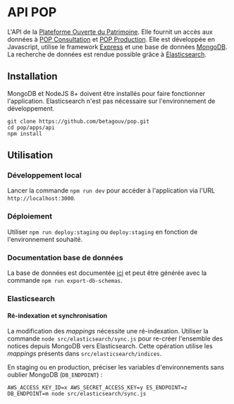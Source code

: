 # API POP 

L'API de la [Plateforme Ouverte du Patrimoine](http://pop.culture.gouv.fr). Elle fournit un accès aux données à [POP Consultation](https://github.com/betagouv/pop/tree/master/apps/consultation) et [POP Production](https://github.com/betagouv/pop/tree/master/apps/production). Elle est développée en Javascript, utilise le framework [Express](https://expressjs.com) et une base de données [MongoDB](https://www.mongodb.com/). La recherche de données est rendue possible grâce à [Elasticsearch](https://www.elastic.co/fr/products/elasticsearch). 

## Installation

MongoDB et NodeJS 8+ doivent être installés pour faire fonctionner l'application. Elasticsearch n'est pas nécessaire sur l'environnement de développement.

```
git clone https://github.com/betagouv/pop.git
cd pop/apps/api
npm install
```

## Utilisation

### Développement local

Lancer la commande `npm run dev` pour accéder à l'application via l'URL `http://localhost:3000`.

### Déploiement

Utiliser `npm run deploy:staging` ou `deploy:staging` en fonction de l'environnement souhaité.

### Documentation base de données

La base de données est documentée [ici](https://github.com/betagouv/pop-api/blob/master/doc/README.md)
et peut être générée avec la commande `npm run export-db-schemas`.

### Elasticsearch

#### Ré-indexation et synchronisation

La modification des _mappings_ nécessite une ré-indexation. 
Utiliser la commande `node src/elasticsearch/sync.js`
pour re-créer l'ensemble des notices depuis MongoDB vers Elasticsearch.
Cette opération utilise les _mappings_ présents dans 
`src/elasticsearch/indices`.

En staging ou en production, préciser les variables
d'environnements sans oublier MongoDB (`DB_ENDPOINT`) :
```
AWS_ACCESS_KEY_ID=x AWS_SECRET_ACCESS_KEY=y ES_ENDPOINT=z DB_ENDPOINT=m node src/elasticsearch/sync.js
```
